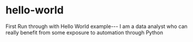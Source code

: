 # hello-world
First Run through with Hello World example---
I am a data analyst who can really benefit from some exposure to automation through Python
